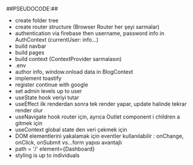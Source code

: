 ##PSEUDOCODE:##
* create folder tree
* create router structure (Browser Router her şeyi sarmalar)
* authentication via firebase then username, password info in AuthContext (currentUser: info...)
* build navbar
* build pages
* build context (ContextProvider sarmalasın)
* .env
* author info, window.onload data in BlogContext
* implement toastify
* register continue with google
* set admin levels up to user
* useState hook veriyi tutar
* useEffect ilk renderdan sonra tek render yapar, update halinde tekrar render olur
* useNavigate hook router için, ayrıca Outlet component i children a gitmek için
* useContext global state den veri çekmek için
* DOM elementlerini yakalamak için eventler kullanılabilir : onChange, onClick, onSubmit vs...form yapısı avantajlı
* path = '/' element={Dashboard}
* styling is up to individuals